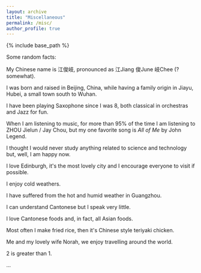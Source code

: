 ```yaml
---
layout: archive
title: "Miscellaneous"
permalink: /misc/
author_profile: true
---
```


{% include base_path %}

Some random facts:

My Chinese name is 江俊岐, pronounced as 江Jiang 俊June 岐Chee (? somewhat). 

I was born and raised in Beijing, China, while having a family origin in Jiayu, Hubei, a small town south to Wuhan. 

I have been playing Saxophone since I was 8, both classical in orchestras and Jazz for fun. 

When I am listening to music, for more than 95% of the time I am listening to ZHOU Jielun / Jay Chou, but my one favorite song is *All of Me* by John Legend. 

I thought I would never study anything related to science and technology but, well, I am happy now. 

I love Edinburgh, it's the most lovely city and I encourage everyone to visit if possible. 

I enjoy cold weathers. 

I have suffered from the hot and humid weather in Guangzhou. 

I can understand Cantonese but I speak very little. 

I love Cantonese foods and, in fact, all Asian foods. 

Most often I make fried rice, then it's Chinese style teriyaki chicken. 

Me and my lovely wife Norah, we enjoy travelling around the world.

2 is greater than 1.

...
